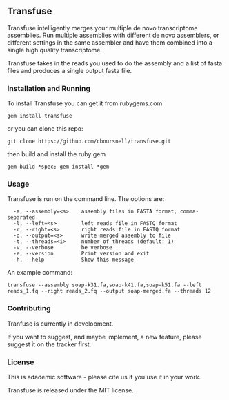 ## Transfuse

Transfuse intelligently merges your multiple de novo transcriptome assemblies. Run multiple assemblies with different de novo assemblers, or different settings in the same assembler and have them combined into a single high quality transcriptome.

Transfuse takes in the reads you used to do the assembly and a list of fasta files and produces a single output fasta file.

### Installation and Running

To install Transfuse you can get it from rubygems.com

`gem install transfuse`

or you can clone this repo:

`git clone https://github.com/cboursnell/transfuse.git`

then build and install the ruby gem

`gem build *spec; gem install *gem`

### Usage

Transfuse is run on the command line. The options are:

```
  -a, --assembly=<s>    assembly files in FASTA format, comma-separated
  -l, --left=<s>        left reads file in FASTQ format
  -r, --right=<s>       right reads file in FASTQ format
  -o, --output=<s>      write merged assembly to file
  -t, --threads=<i>     number of threads (default: 1)
  -v, --verbose         be verbose
  -e, --version         Print version and exit
  -h, --help            Show this message
```

An example command:

`transfuse --assembly soap-k31.fa,soap-k41.fa,soap-k51.fa --left reads_1.fq --right reads_2.fq --output soap-merged.fa --threads 12`

### Contributing

Tranfuse is currently in development.

If you want to suggest, and maybe implement, a new feature, please suggest it on the tracker first.

### License

This is adademic software - please cite us if you use it in your work.

Transfuse is released under the MIT license.
